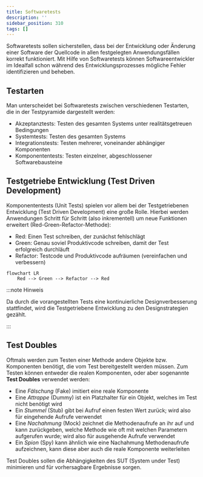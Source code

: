 ```yaml
---
title: Softwaretests
description: ''
sidebar_position: 310
tags: []
---
```


Softwaretests sollen sicherstellen, dass bei der Entwicklung oder Änderung einer
Software der Quellcode in allen festgelegten Anwendungsfällen korrekt
funktioniert. Mit Hilfe von Softwaretests können Softwareentwickler im Idealfall
schon während des Entwicklungsprozesses mögliche Fehler identifizieren und
beheben.

## Testarten

Man unterscheidet bei Softwaretests zwischen verschiedenen Testarten, die in der
Testpyramide dargestellt werden:

- Akzeptanztests: Testen des gesamten Systems unter realitätsgetreuen
  Bedingungen
- Systemtests: Testen des gesamten Systems
- Integrationstests: Testen mehrerer, voneinander abhängiger Komponenten
- Komponententests: Testen einzelner, abgeschlossener Softwarebausteine

## Testgetriebe Entwicklung (Test Driven Development)

Komponententests (Unit Tests) spielen vor allem bei der Testgetriebenen
Entwicklung (Test Driven Development) eine große Rolle. Hierbei werden
Anwendungen Schritt für Schritt (also inkrementell) um neue Funktionen erweitert
(Red-Green-Refactor-Methode):

- Red: Einen Test schreiben, der zunächst fehlschlägt
- Green: Genau soviel Produktivcode schreiben, damit der Test erfolgreich
  durchläuft
- Refactor: Testcode und Produktivcode aufräumen (vereinfachen und verbessern)

```mermaid
flowchart LR
    Red --> Green --> Refactor --> Red
```

:::note Hinweis

Da durch die vorangestellten Tests eine kontinuierliche Designverbesserung
stattfindet, wird die Testgetriebene Entwicklung zu den Designstrategien
gezählt.

:::

## Test Doubles

Oftmals werden zum Testen einer Methode andere Objekte bzw. Komponenten
benötigt, die vom Test bereitgestellt werden müssen. Zum Testen können entweder
die realen Komponenten, oder aber sogenannte **Test Doubles** verwendet werden:

- Eine _Fälschung_ (Fake) imitiert eine reale Komponente
- Eine _Attrappe_ (Dummy) ist ein Platzhalter für ein Objekt, welches im Test
  nicht benötigt wird
- Ein _Stummel_ (Stub) gibt bei Aufruf einen festen Wert zurück; wird also für
  eingehende Aufrufe verwendet
- Eine _Nachahmung_ (Mock) zeichnet die Methodenaufrufe an ihr auf und kann
  zurückgeben, welche Methode wie oft mit welchen Parametern aufgerufen wurde;
  wird also für ausgehende Aufrufe verwendet
- Ein _Spion_ (Spy) kann ähnlich wie eine Nachahmung Methodenaufrufe
  aufzeichnen, kann diese aber auch die reale Komponente weiterleiten

Test Doubles sollen die Abhängigkeiten des SUT (System under Test) minimieren
und für vorhersagbare Ergebnisse sorgen.
